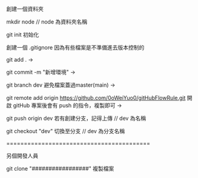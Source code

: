 創建一個資料夾

mkdir node    // node 為資料夾名稱

git init 初始化

創建一個 .gitignore 因為有些檔案是不準備進去版本控制的

git add . -> 

git commit -m "新增環境" -> 

git branch dev 避免檔案蓋過master(main) ->

git remote add origin https://github.com/0oWeiYuo0/gitHubFlowRule.git 開啟 gitHub 專案後會有 push 的指令，複製即可 ->

git push origin dev 若有創建分支，記得上傳 // dev 為名稱

git checkout "dev" 切換至分支 // dev 為分支名稱

=========================================

另個開發人員

git clone "#################"  複製檔案

